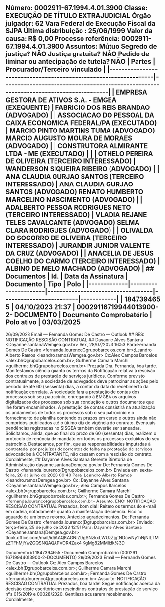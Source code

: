 ## Número: 0002911-67.1994.4.01.3900 Classe: EXECUÇÃO DE TÍTULO EXTRAJUDICIAL Órgão julgador: 62 Vara Federal de Execução Fiscal da SJPA Última distribuição : 25/06/1999 Valor da causa: R$ 0,00 Processo referência: 0002911-67.1994.4.01.3900 Assuntos: Mútuo Segredo de justiça? NÃO Justiça gratuita? NÃO Pedido de liminar ou antecipação de tutela? NÃO | Partes | Procurador/Terceiro vinculado | |-----------------------------------------------------------------|--------------------------------------------------------------------------------------| | EMPRESA GESTORA DE ATIVOS S.A. - EMGEA (EXEQUENTE) | FABRICIO DOS REIS BRANDAO (ADVOGADO) | | ASSOCIACAO DO PESSOAL DA CAIXA ECONOMICA FEDERAL/PA (EXECUTADO) | MARCIO PINTO MARTINS TUMA (ADVOGADO) MARCIO AUGUSTO MOURA DE MORAES (ADVOGADO) | | CONSTRUTORA ALMIRANTE LTDA - ME (EXECUTADO) | | | OTHELO PEREIRA DE OLIVEIRA (TERCEIRO INTERESSADO) | WANDERSON SIQUEIRA RIBEIRO (ADVOGADO) | | ANA CLAUDIA GURJAO SANTOS (TERCEIRO INTERESSADO) | ANA CLAUDIA GURJAO SANTOS (ADVOGADO) RENATO HUMBERTO MARCELINO NASCIMENTO (ADVOGADO) | | ADALBERTO PESSOA RODRIGUES NETO (TERCEIRO INTERESSADO) | VLADIA REJANE TELES CAVALCANTE (ADVOGADO) SELMA CLARA RODRIGUES (ADVOGADO) | | OLIVALDA DO SOCORRO DE OLIVEIRA (TERCEIRO INTERESSADO) | JURANDIR JUNIOR VALENTE DA CRUZ (ADVOGADO) | | ANACELIA DE JESUS COELHO DO CARMO (TERCEIRO INTERESSADO) | ALBINO DE MELO MACHADO (ADVOGADO) | ## Documentos | Id. | Data da Assinatura | Documento | Tipo | Polo | |-------------|----------------------|-----------------------------------|-------------------------|------------| | 184739465 5 | 04/10/2023 21:37 | 00029116719944013900-2- DOCUMENTO | Documento Comprobatório | Polo ativo | 03/03/2025

26/09/2023 Email — Fernanda Gomes De Castro — Outlook ## RES: NOTIFICAÇÃO RESCISÃO CONTRATUAL ## Dayanne Alves Santana &lt;Dayanne.santanaWemgea.gov.br&gt; Sex, 28/07/2023 16:53 Para:Fernanda Gomes De Castro &lt;fernanda.lourencoGgrupobarcelos.com.br&gt;;Leandro Alberto Ramos &lt;leandro.ramosWemgea.gov.br&gt; Cc:Alex Campos Barcelos &lt;alex.bhQgrupobarcelos.com.br&gt;;Guilherme Camara Marchi &lt;guilherme.bhQgrupobarcelos.com.br&gt; Prezada Dra. Fernanda, boa tarde. Manifestamos ciência quanto os termos da Notificação relativa à rescisão dos contratos de prestação de serviços jurídicos. Conforme previsto contratualmente, a sociedade de advogados deve patrocinar as ações pelo período de até 60 (sessenta) dias, a contar da data do recebimento da notificação correlata. A sociedade fará a prestação de contas dos processos sob seu patrocínio, entregando à EMGEA os arquivos digitalizados dos processos sob sua condução e outros documentos que lhe foram encaminhados. A prestação de contas consistirá na atualização os andamentos de todos os processos sob o seu patrocínio e o fornecimento de planilha contendo os prazos em curso e outros ainda não cumpridos, publicados até o último dia de vigência do contrato. Eventuais pendências registradas no SISGEA também deverão ser saneadas. Solicitamos, ainda, que ao final do prazo de 60 (sessenta) dias, realizem o protocolo de renúncia de mandato em todos os processos excluídos do seu patrocínio. Destacamos, por fim, que as responsabilidades imputadas à contratada, por prejuízos decorrentes de falha na prestação de serviços advocatícios à CONTRATANTE, não cessam com a rescisão do contrato. Cordialmente, ## Dayanne Alves Santana Gerente Diretoria de Administração dayanne.santanaDemgea.gov.br De: Fernanda Gomes De Castro &lt;fernanda.lourenco(Dgrupobarcelos.com.br&gt; Enviada em: sexta-feira, 28 de julho de 2023 09:40 Para: Leandro Alberto Ramos &lt;leandro.ramosDemgea.gov.br&gt; Cc: Dayanne Alves Santana &lt;Dayanne.santanaWemgea.gov.br&gt;; Alex Campos Barcelos &lt;alex.bh(»grupobarcelos.com.br&gt;; Guilherme Camara Marchi &lt;guilherme.bhGgrupobarcelos.com.br&gt;; Fernanda Gomes De Castro &lt;fernanda.lourenco(grupobarcelos.com.br&gt; Assunto: ENC: NOTIFICAÇÃO RESCISÃO CONTRATUAL Prezados, bom dia!! Reitero os termos do e-mail em cadeia, notadamente quanto a manifestação de ciência. Fico no aguardo de um breve retorno. Antecipo agradecimentos. De: Fernanda Gomes De Castro &lt;fernanda.lourenco(Dgrupobarcelos.com.br&gt; Enviado: terça-feira, 25 de julho de 2023 12:51 Para: Dayanne Alves Santana &lt;Dayanne.santana(Demgea.gov.br&gt; tlook.office.com/mail/id/AAQKAGNIZDgSNzkxLWUzZjgtNDcwNy1hNjNILTMzZTFhMjYwZGQSNQAQAPVOR4Zax4IKgMg82MMlidk%3D

Documento id 1847394655 -Documento Comprobatório (000291 16719944013900-2-DOCUMENTO) 26/09/2023 Email — Fernanda Gomes De Castro — Outlook Cc: Alex Campos Barcelos &lt;alex.bh(Dgrupobarcelos.com.br&gt;; Guilherme Camara Marchi &lt;guilherme.bh(Ogrupobarcelos.com.br&gt;; Fernanda Gomes De Castro &lt;fernanda.lourencoQgrupobarcelos.com.br&gt; Assunto: NOTIFICAÇÃO RESCISÃO CONTRATUAL Prezados, boa tarde! Segue notificação acerca da decisão deste escritório em rescindir os contratos de prestação de serviço nºs 015/2019 e 00028/2020. Gentileza acusarem recebimento. Cordialmente,


